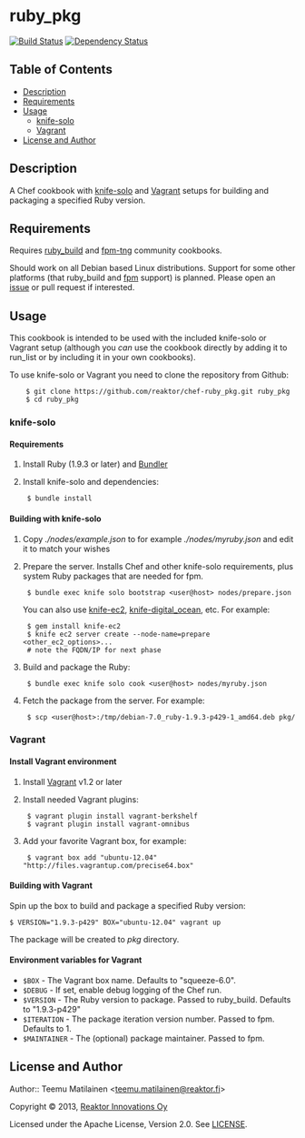 ruby_pkg
========

[![Build Status](https://travis-ci.org/reaktor/chef-ruby_pkg.png?branch=master)](https://travis-ci.org/reaktor/chef-ruby_pkg)
[![Dependency Status](https://gemnasium.com/reaktor/chef-ruby_pkg.png)](https://gemnasium.com/reaktor/chef-ruby_pkg)

Table of Contents
-----------------

* [Description](#description)
* [Requirements](#requirements)
* [Usage](#usage)
    * [knife-solo](#knife-solo)
    * [Vagrant](#vagrant)
* [License and Author](#license-and-author)

Description
-----------

A Chef cookbook with [knife-solo](http://matschaffer.github.io/knife-solo/) and [Vagrant](http://www.vagrantup.com/) setups for building and packaging a specified Ruby version.

Requirements
------------

Requires [ruby_build](http://community.opscode.com/cookbooks/ruby_build) and [fpm-tng](http://community.opscode.com/cookbooks/fpm-tng) community cookbooks.

Should work on all Debian based Linux distributions. Support for some other platforms (that ruby_build and [fpm](https://github.com/jordansissel/fpm) support) is planned. Please open an [issue](https://github.com/reaktor/chef-ruby_pkg/issues) or pull request if interested.

Usage
-----

This cookbook is intended to be used with the included knife-solo or Vagrant setup (although you *can* use the cookbook directly by adding it to run_list or by including it in your own cookbooks).

To use knife-solo or Vagrant you need to clone the repository from Github:

        $ git clone https://github.com/reaktor/chef-ruby_pkg.git ruby_pkg
        $ cd ruby_pkg

### knife-solo

#### Requirements

1. Install Ruby (1.9.3 or later) and [Bundler](http://gembundler.com/)
2. Install knife-solo and dependencies:

        $ bundle install

#### Building with knife-solo

1. Copy _./nodes/example.json_ to for example _./nodes/myruby.json_ and edit it to match your wishes
2. Prepare the server. Installs Chef and other knife-solo requirements, plus system Ruby packages that are needed for fpm.

        $ bundle exec knife solo bootstrap <user@host> nodes/prepare.json

    You can also use [knife-ec2](https://github.com/opscode/knife-ec2), [knife-digital_ocean](https://github.com/rmoriz/knife-digital_ocean), etc. For example:

        $ gem install knife-ec2
        $ knife ec2 server create --node-name=prepare <other_ec2_options>...
        # note the FQDN/IP for next phase

3. Build and package the Ruby:

        $ bundle exec knife solo cook <user@host> nodes/myruby.json

4. Fetch the package from the server. For example:

        $ scp <user@host>:/tmp/debian-7.0_ruby-1.9.3-p429-1_amd64.deb pkg/

### Vagrant

#### Install Vagrant environment

1. Install [Vagrant](http://downloads.vagrantup.com/) v1.2 or later
2. Install needed Vagrant plugins:

        $ vagrant plugin install vagrant-berkshelf
        $ vagrant plugin install vagrant-omnibus

3. Add your favorite Vagrant box, for example:

        $ vagrant box add "ubuntu-12.04" "http://files.vagrantup.com/precise64.box"

#### Building with Vagrant

Spin up the box to build and package a specified Ruby version:

    $ VERSION="1.9.3-p429" BOX="ubuntu-12.04" vagrant up

The package will be created to _pkg_ directory.

#### Environment variables for Vagrant

  * `$BOX` - The Vagrant box name. Defaults to "squeeze-6.0".
  * `$DEBUG` - If set, enable debug logging of the Chef run.
  * `$VERSION` - The Ruby version to package. Passed to ruby_build. Defaults
    to "1.9.3-p429"
  * `$ITERATION` - The package iteration version number. Passed to fpm.
    Defaults to 1.
  * `$MAINTAINER` - The (optional) package maintainer. Passed to fpm.

License and Author
------------------

Author:: Teemu Matilainen <<teemu.matilainen@reaktor.fi>>

Copyright © 2013, [Reaktor Innovations Oy](http://reaktor.fi/en)

Licensed under the Apache License, Version 2.0. See [LICENSE](LICENSE).
